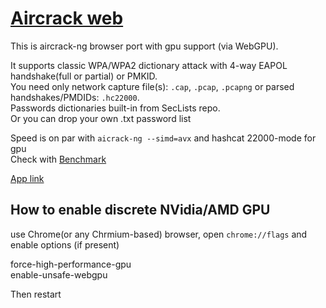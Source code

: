 # [Aircrack web](https://georg95.github.io/aircrack-web/index.html)

This is aircrack-ng browser port with gpu support (via WebGPU).<br/>

It supports classic WPA/WPA2 dictionary attack with 4-way EAPOL handshake(full or partial) or PMKID.<br />
You need only network capture file(s): `.cap`, `.pcap`, `.pcapng` or parsed handshakes/PMDIDs: `.hc22000`.<br />
Passwords dictionaries built-in from SecLists repo.<br />
Or you can drop your own .txt password list<br />

Speed is on par with `aicrack-ng --simd=avx` and hashcat 22000-mode for gpu <br />
Check with [Benchmark](https://georg95.github.io/aircrack-web/benchmark.html)<br />

[App link](https://georg95.github.io/aircrack-web/index.html)

## How to enable discrete NVidia/AMD GPU

use Chrome(or any Chrmium-based) browser, open `chrome://flags` and enable options (if present)<br />

force-high-performance-gpu<br />
enable-unsafe-webgpu<br />

Then restart
